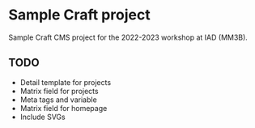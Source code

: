 # Sample Craft project

Sample Craft CMS project for the 2022-2023 workshop at IAD (MM3B).

## TODO

- Detail template for projects
- Matrix field for projects
- Meta tags and <head> variable
- Matrix field for homepage
- Include SVGs
